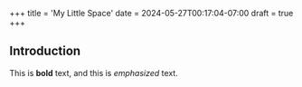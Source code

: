 +++
title = 'My Little Space'
date = 2024-05-27T00:17:04-07:00
draft = true
+++
## Introduction

This is **bold** text, and this is *emphasized* text.
